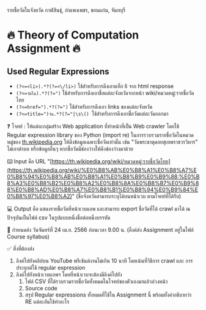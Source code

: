 รายชื่อวัดในจังหวัด กาฬสินธุ์, กำแพงเพชร, ขอนแก่น, จันทบุรี

# 🔥 Theory of Computation Assignment 🔥

## Used Regular Expressions

- ```(?<=<li>).*?(?=<\/li>)``` ใช้สำหรับการดึงเอาแท็ก li จาก html response
- ```(?<=วัดใน).*?(?=")``` ใช้สำหรับการดึงเอาชื่อแต่ละจังหวัดจากหน้า wiki/หมวดหมู่:รายชื่อวัดไทย
- ```(?<=href=").*?(?=")``` ใช้สำหรับการดึงเอา links ของแต่ละจังหวัด
- ```(?<=title=")วัด.*?(?="|\s\() ```ใช้สำหรับการดึงเอาชื่อวัดแต่ละวัดออกมา


❓ โจทย์ : ให้แต่ละกลุ่มสร้าง Web application ที่ทำหน้าที่เป็น Web crawler โดยใช้ Regular expression library ของ Python (import re) ในการรวบรวมรายชื่อวัดในหมวดหมู่ของ [th.wikipedia.org](http://th.wikipedia.org/) ให้ดึงข้อมูลเฉพาะชื่อวัดเท่านั้น
เช่น "วัดพระธาตุดอยสุเทพราชวรวิหาร" ไม่เอาตำบล หรือข้อมูลอื่นๆ หากชื่อวัดมีช่องว่างให้ดึงช่องว่างมาด้วย

⌨️ Input คือ URL "[https://th.wikipedia.org/wiki/หมวดหมู่:รายชื่อวัดไทย](https://th.wikipedia.org/wiki/%E0%B8%AB%E0%B8%A1%E0%B8%A7%E0%B8%94%E0%B8%AB%E0%B8%A1%E0%B8%B9%E0%B9%88:%E0%B8%A3%E0%B8%B2%E0%B8%A2%E0%B8%8A%E0%B8%B7%E0%B9%88%E0%B8%AD%E0%B8%A7%E0%B8%B1%E0%B8%94%E0%B9%84%E0%B8%97%E0%B8%A2)" (ชื่อจังหวัดสามารถระบุได้บนหน้าเวบ ตามโจทย์ที่ได้รับ)

💻 Output คือ แสดงรายชื่อวัดที่หน้าเวบแอพ และสามารถ export ชื่อวัดที่ได้ crawl มาได้ ณ ปัจจุบันเป็นไฟล์ csv ในรูปแบบหนึ่งชื่อต่อหนึ่งบรรทัด

📅 กำหนดส่ง วันจันทร์ที่ 24 เม.ย. 2566 ก่อนเวลา 9.00 น. (ลิ้งค์ส่ง Assignment อยู่ในไฟล์ Course syllabus) 

✅ สิ่งที่ต้องส่ง

1. ลิงค์ไปยังคลิปบน YouTube พรีเซ้นต์งานไม่เกิน 10 นาที โดยเน้นที่วิธีการ crawl และ การประยุกต์ใช้ regular expression
2. ลิงค์ไปยังหน้าเวบแอพฯ โดยที่หน้าเวบจะต้องมีลิงค์ไปยัง
    1. ไฟล์ CSV ที่ได้รวบรวมรายชื่อวัดทั้งหมดในโจทย์ของตัวเองมาแล้วล่วงหน้า
    2. Source code
    3. สรุป Regular expressions ทั้งหมดที่ใช้ใน Assignment นี้ พร้อมทั้งคำอธิบายว่า RE แต่ละอันใช้ทำอะไร
